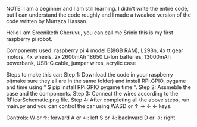 NOTE: I am a beginner and I am still learning.
I didn't write the entire code, but I can understand the code roughly and I made a tweaked version of the code written by Murtaza Hassan.

Hello I am Sreeniketh Cheruvu,
you can call me Srinix this is my first raspberry pi robot.

Components used:
  raspberry pi 4 model B(8GB RAM),
  L298n, 4x tt gear motors, 4x wheels,
  2x 2600mAh 18650 Li-Ion batteries,
  13000mAh powerbank,
  USB-C cable,
  jumper wires,
  acrylic case

Steps to make this car:
  Step 1:
    Download the code in your raspberry pi(make sure they all are in the same folder) and install RPi.GPIO, pygame and time using " $ pip install RPi.GPIO pygame time ".
  Step 2:
    Assmeble the case and the components.
  Step 3:
    Connect the wires according to the RPIcarSchematic.png file.
  Step 4:
    After completing all the above steps, run main.py and you can control the car using WASD or ↑ → ↓ ← keys.

Controls:
  W or ↑:
    forward
  A or ←:
    left
  S or ↓:
    backward
  D or →:
    right
